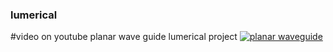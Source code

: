 ### lumerical

#video on youtube planar wave guide lumerical project
[![planar waveguide](https://raw.githubusercontent.com/stackprogramer/lumerical/master/planarwaveguide/planarwaveguidelumerical.jpg)](https://www.youtube.com/watch?v=8HGIlgqbgKI)

